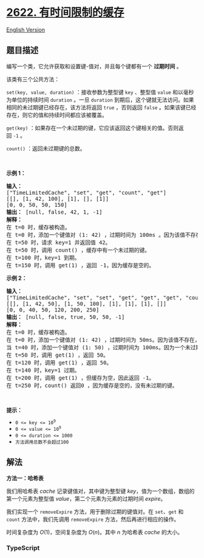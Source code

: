 # [2622. 有时间限制的缓存](https://leetcode.cn/problems/cache-with-time-limit)

[English Version](/solution/2600-2699/2622.Cache%20With%20Time%20Limit/README_EN.md)

## 题目描述

<!-- 这里写题目描述 -->

<p>编写一个类，它允许获取和设置键-值对，并且每个键都有一个&nbsp;<strong>过期时间</strong>&nbsp;。</p>

<p>该类有三个公共方法：</p>

<p><code>set(key, value, duration)</code>&nbsp;：接收参数为整型键 <code>key</code> 、整型值 <code>value</code> 和以毫秒为单位的持续时间 <code>duration</code> 。一旦 <code>duration</code>&nbsp;到期后，这个键就无法访问。如果相同的未过期键已经存在，该方法将返回&nbsp;<code>true</code>&nbsp;，否则返回&nbsp;<code>false</code>&nbsp;。如果该键已经存在，则它的值和持续时间都应该被覆盖。</p>

<p><code>get(key)</code>&nbsp;：如果存在一个未过期的键，它应该返回这个键相关的值。否则返回&nbsp;<code>-1</code>&nbsp;。</p>

<p><code>count()</code>&nbsp;：返回未过期键的总数。</p>

<p>&nbsp;</p>

<p><strong>示例 1：</strong></p>

<pre>
<strong>输入：</strong> 
["TimeLimitedCache", "set", "get", "count", "get"]
[[], [1, 42, 100], [1], [], [1]]
[0, 0, 50, 50, 150]
<strong>输出：</strong> [null, false, 42, 1, -1]
<strong>解释：</strong>
在 t=0 时，缓存被构造。
在 t=0 时，添加一个键值对 (1: 42) ，过期时间为 100ms 。因为该值不存在，因此返回false。
在 t=50 时，请求 key=1 并返回值 42。
在 t=50 时，调用 count() ，缓存中有一个未过期的键。
在 t=100 时，key=1 到期。
在 t=150 时，调用 get(1) ，返回 -1，因为缓存是空的。
</pre>

<p><strong>示例 2：</strong></p>

<pre>
<strong>输入：</strong>
["TimeLimitedCache", "set", "set", "get", "get", "get", "count"]
[[], [1, 42, 50], [1, 50, 100], [1], [1], [1], []]
[0, 0, 40, 50, 120, 200, 250]
<strong>输出：</strong> [null, false, true, 50, 50, -1]
<strong>解释：</strong>
在 t=0 时，缓存被构造。
在 t=0 时，添加一个键值对 (1: 42) ，过期时间为 50ms。因为该值不存在，因此返回false。
当 t=40 时，添加一个键值对 (1: 50) ，过期时间为 100ms。因为一个未过期的键已经存在，返回 true 并覆盖这个键的旧值。
在 t=50 时，调用 get(1) ，返回 50。
在 t=120 时，调用 get(1) ，返回 50。
在 t=140 时，key=1 过期。
在 t=200 时，调用 get(1) ，但缓存为空，因此返回 -1。
在 t=250 时，count() 返回0 ，因为缓存是空的，没有未过期的键。
</pre>

<p>&nbsp;</p>

<p><strong>提示：</strong></p>

<ul>
	<li><code>0 &lt;= key &lt;= 10<sup>9</sup></code></li>
	<li><code>0 &lt;= value &lt;= 10<sup>9</sup></code></li>
	<li><code>0 &lt;= duration &lt;= 1000</code></li>
	<li><code>方法调用总数不会超过100</code></li>
</ul>

## 解法

**方法一：哈希表**

我们用哈希表 $cache$ 记录键值对，其中键为整型键 $key$，值为一个数组，数组的第一个元素为整型值 $value$，第二个元素为元素的过期时间 $expire$。

我们实现一个 `removeExpire` 方法，用于删除过期的键值对。在 `set`、`get` 和 `count` 方法中，我们先调用 `removeExpire` 方法，然后再进行相应的操作。

时间复杂度为 $O(1)$，空间复杂度为 $O(n)$。其中 $n$ 为哈希表 $cache$ 的大小。

### **TypeScript**
